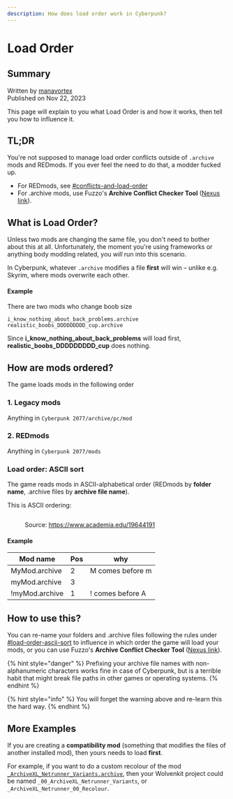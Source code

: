 ```yaml
---
description: How does load order work in Cyberpunk?
---
```


# Load Order

## Summary

Written by [manavortex](http://127.0.0.1:5000/u/NfZBoxGegfUqB33J9HXuCs6PVaC3 "mention")\
Published on Nov 22, 2023

This page will explain to you what Load Order is and how it works, then tell you how to influence it.

## TL;DR

You're not supposed to manage load order conflicts outside of `.archive` mods and REDmods. If you ever feel the need to do that, a modder fucked up.

* For REDmods, see [#conflicts-and-load-order](redmod/usage.md#conflicts-and-load-order "mention")
* For .archive mods, use Fuzzo's **Archive Conflict Checker Tool** ([Nexus link](https://www.nexusmods.com/cyberpunk2077/mods/11126)).

## What is Load Order?

Unless two mods are changing the same file, you don't need to bother about this at all. Unfortunately, the moment you're using frameworks or anything body modding related, you _will_ run into this scenario.&#x20;

In Cyberpunk, whatever `.archive` modifies a file **first** will win – unlike e.g. Skyrim, where mods overwrite each other.

#### Example

There are two mods who change boob size

```
i_know_nothing_about_back_problems.archive
realistic_boobs_DDDDDDDDD_cup.archive
```

Since **i\_know\_nothing\_about\_back\_problems** will load first, **realistic\_boobs\_DDDDDDDDD\_cup** does nothing.

## How are mods ordered?

The game loads mods in the following order

### 1. Legacy mods

Anything in `Cyberpunk 2077/archive/pc/mod`

### 2. REDmods

Anything in `Cyberpunk 2077/mods`

### Load order: ASCII sort

The game reads mods in ASCII-alphabetical order (REDmods by **folder name**, .archive files by **archive file name**).

This is ASCII ordering:

<figure><img src="https://files.gitbook.com/v0/b/gitbook-x-prod.appspot.com/o/spaces%2F-MP_ozZVx2gRZUPXkd4r%2Fuploads%2FJ7IAaw7SEdYkWNCWeT4V%2Fimage.png?alt=media&#x26;token=acfd4e9c-7c2c-4a11-89fc-6bbef5211eec" alt=""><figcaption><p>Source: <a href="https://www.academia.edu/19644191">https://www.academia.edu/19644191</a></p></figcaption></figure>

#### Example

| Mod name       | Pos | why               |
| -------------- | --- | ----------------- |
| MyMod.archive  | 2   | M comes before m  |
| myMod.archive  | 3   |                   |
| !myMod.archive | 1   | ! comes before A  |

## How to use this?

You can re-name your folders and .archive files following the rules under [#load-order-ascii-sort](load-order.md#load-order-ascii-sort "mention") to influence in which order the game will load your mods, or you can use Fuzzo's **Archive Conflict Checker Tool** ([Nexus link](https://www.nexusmods.com/cyberpunk2077/mods/11126)).

{% hint style="danger" %}
Prefixing your archive file names with non-alphanumeric characters works fine in case of Cyberpunk, but is a terrible habit that might break file paths in other games or operating systems.
{% endhint %}

{% hint style="info" %}
You will forget the warning above and re-learn this the hard way.
{% endhint %}

## More Examples

If you are creating a **compatibility mod** (something that modifies the files of another installed mod), then yours needs to load **first**.

For example, if you want to do a custom recolour of the mod [`_ArchiveXL_Netrunner_Variants.archive`](../../for-mod-creators/modding-guides/items-equipment/recolours-and-refits/), then your Wolvenkit project could be named `_00_ArchiveXL_Netrunner_Variants`, or `_ArchiveXL_Netrunner_00_Recolour`.
